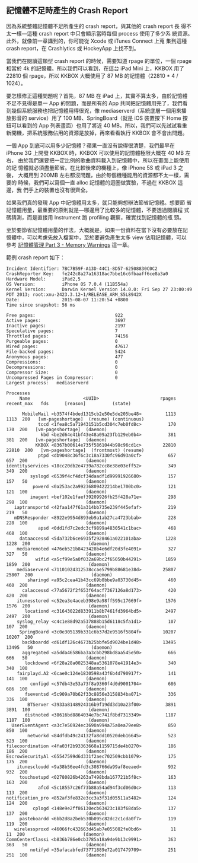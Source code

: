 記憶體不足時產生的 Crash Report
-------------------------------

因為系統整體記憶體不足所產生的 crash report，與其他的 crash report 長
得不太一樣—這種 crash report 中只會顯示當時每個 process 使用了多少系
統資源。此外，就像前一章講到的，你可能從 Xcode 或 iTunes Connect 上蒐
集到這種 crash report，在 Crashlytics 或 HockeyApp 上找不到。

當我們在閱讀這類型 crash report 的時候，需要知道 rpage 的單位，一個
rpage 相當於 4k 的記憶體。所以我們可以看到，在這台 iPad Mini 上，KKBOX
用了22810 個 rpage，所以 KKBOX 大概使用了 87 MB 的記憶體（22810 * 4 /
1024）。

要怎樣修正這種問題呢？首先，87 MB 在 iPad 上，其實不算太多，由於記憶體
不足不見得是單一 App 的問題，而是所有的 App 共同把記憶體用完了，我們看
到幾個系統服務也把記憶體用得很兇，像 mediaserverd（系統底層一個用來播
放影音的 service）用了 100 MB、SpringBoard（就是 iOS 裝置按下 Home 按
鈕可以看到的 App 列表畫面）也用了將近 40 MB。所以，我們可以先試試看重
新開機，把系統服務佔用的資源是放掉，再來看看執行 KKBOX 會不會出問題。

一個 App 到底可以用多少記憶體？蘋果一直沒有說得很清楚，我們最早在
iPhone 3G 上開發 KKBOX 時，KKBOX 可以使用的記憶體極限大概在 40 MB 左右，
由於我們還要把一定比例的歌曲資料載入到記憶體中，所以在畫面上能使用的記
憶體就必須盡量節省。在比較後來的機種上，像 iPhone 5S 或 iPad 3 之後，
大概用到 200MB 左右都沒問題，由於每個機種能用的資源都不太一樣，需要的
時候，我們可以寫個一直 alloc 記憶體的迴圈做實驗，不過在 KKBOX 這邊，我
們手上的裝置也沒有很齊全。

如果我們真的發現 App 中記憶體用太多，就只能夠想辦法節省記憶體。想要節
省記憶體用量，最重要的原則就是—哪邊用了比較多的記憶體，不要透過閱讀程
式碼猜測，而是直接用 Instrument 跑 profiling 觀察，確實找到記憶體的瓶
頸。

至於要節省記憶體用量的作法，大概就是，如果一份資料在當下沒有必要放在記
憶體中，可以考慮先放入檔案中，至於要避免產生太多 view 佔用記憶體，可以
參考
[記憶體管理 Part 3 - Memory Warnings](../memory_management_part_3/README.md)
這一章。

範例 crash report 如下：

```
Incident Identifier: 7BC7B59F-A13D-44C1-8D57-62508830C0C2
CrashReporter Key:   fe242c8a27a16318ac7bbe16c6fbaaff6ce8a3a0
Hardware Model:      iPad2,5
OS Version:          iPhone OS 7.0.4 (11B554a)
Kernel Version:      Darwin Kernel Version 14.0.0: Fri Sep 27 23:00:49 PDT 2013; root:xnu-2423.3.12~1/RELEASE_ARM_S5L8942X
Date:                2015-08-07 11:20:54 +0800
Time since snapshot: 56 ms

Free pages:                              922
Active pages:                            3697
Inactive pages:                          2197
Speculative pages:                       7
Throttled pages:                         74156
Purgeable pages:                         0
Wired pages:                             47617
File-backed pages:                       5424
Anonymous pages:                         477
Compressions:                            0
Decompressions:                          0
Compressor Size:                         0
Uncompressed Pages in Compressor:        0
Largest process:   mediaserverd

Processes
     Name                    <UUID>                       rpages       recent_max   fds      [reason]          (state)

      MobileMail <b3574f4bded1315cb2e50e5de205be48>         1113             1113  200   [vm-pageshortage]  (resume) (continuous)
            tccd <1fea8c5a71943151b5cd304c7eb0fd8c>          170              170  200   [vm-pageshortage]  (daemon)
             kbd <be2d64e41bf43e48a09a23fb129eb0b4>          381              381  200   [vm-pageshortage]  (daemon)
           KKBOX <8367b00614e735f5861044b98c96cd1c>        22810            22810  200   [vm-pageshortage]  (frontmost) (resume)
            ptpd <db9048c36f6c3c18a7330fc96d93a0cf>          657              657  200                      (daemon)
identityservices <18cc20db2e4739a782cc8e38e03eff52>          349              349  200                      (daemon)
         syslogd <6539f4cf4dcf34daadf1d99991926680>          157              157   50                      (daemon)
          powerd <0a253ac2a99236809422214be1700bc0>          121              121  100                      (daemon)
         imagent <bef102e1faef39209926fb25f428a71e>          298              298  100                      (daemon)
   iaptransportd <42faa147f61a314bb735e239f445efaf>          219              219   50                      (daemon)
   mDNSResponder <8922e9954d893eb9a1ab27ca4723bbab>          228              228  100                      (daemon)
            apsd <0dd1fd7c2edc3cf9899a4830541c1bac>          468              468  100                      (daemon)
     dataaccessd <5da732b6ce6935f2928461a022101aba>         1228             1228  200                      (daemon)
    mediaremoted <476eb521b8423428b4e6df20d3fe4091>          327              327   50                      (daemon)
           wifid <a5cf99e5a0f032a69bc2f65050b44291>         1859             1859  200                      (daemon)
    mediaserverd <71101024312538ccae5799b88681e38d>        25807            25807  200                      (daemon)
        sharingd <a95c2cea41b43cc69b0bbe9a03730d45>          460              460  200                      (daemon)
      calaccessd <77a5672f2f653f64acf7367126a8d173>          420              420  200                      (daemon)
    itunesstored <c52ea3e4aceb398e9a98ff595c17669f>         1576             1576  200                      (daemon)
       locationd <c31643022d833911b8b7461fd3964bd5>         2497             2497  200                      (daemon)
    syslog_relay <c4c1e88d92a537888b15d6118c5fa1d1>          107              107  200                      (daemon)
     SpringBoard <3c0e305139b331c6b37d2e9516f5804f>        10207            10207  200
      backboardd <d61df126c4673b25bbfe5d9024be1d48>        13495            13495   50                      (daemon)
      aggregated <a5dda46586ba3a3cbb298bd8aa545e50>          666              666   50                      (daemon)
       lockdownd <6f28a28a0025348aa5361078e41914e3>          340              340  100                      (daemon)
    fairplayd.A2 <6cae0c124e1830598a43f6b4d790917f>          141              141  100                      (daemon)
         configd <c57db43e53a73f8a9360f4d0d9001704>          686              686  100                      (daemon)
       fseventsd <5c909a70b62f33c8856e3158834ba071>          336              336  100                      (daemon)
        BTServer <3933a8148924316b9f19dd3d10a23f00>         3891             3891  100                      (daemon)
       distnoted <38616bd8864034e7bc741f8bd7313349>         1187             1187  100                      (daemon)
  UserEventAgent <a3c7e56924ec3690a994a75a0ea79ee8>          850              850  100                      (daemon)
        networkd <84dfdb49c24132fa8dd10520deb16645>          523              523  100                      (daemon)
filecoordination <4fa03f2b93363668a1159715de4b0270>          186              186  200                      (daemon)
EscrowSecurityAl <65547599d6d331f2aec702509cbb1079>          175              175  200                      (daemon)
    itunescloudd <9a38b56ee4fd3c308766da99af8eeaed>          932              932  200                      (daemon)
     touchsetupd <02780826b4263a7498bda167721b5f8c>          163              163  200                      (daemon)
            afcd <5c18557c26f73b88a54ad94f3cd06d0c>          113              113  200                      (daemon)
notification_pro <852af3fe832e3cc3a3f31d05511a5482>          124              124  200                      (daemon)
          cplogd <148e9e2ff86130ecb63423c183f68da5>          137              137  200                      (daemon)
     pasteboardd <6bb2d8a2beb530b095c82dc2c1cda0f7>          119              119  200                      (daemon)
   wirelessproxd <46066fc432663d45ab7e055082fe0bd6>           11               11  200                      (daemon)
CommCenterClassi <b836b786e0cb3785a18a94e9b13c9991>          363              363   50                      (daemon)
         notifyd <35afacabfed73771889e72a017479709>          251              251  100                      (daemon)
```
